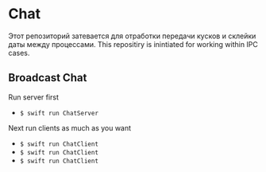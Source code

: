 # Chat

Этот репозиторий затевается для отработки передачи кусков и склейки даты между процессами.
This repositiry is inintiated for working within IPC cases.

## Broadcast Chat

Run server first
- `$ swift run ChatServer`  
  
Next run clients as much as you want
- `$ swift run ChatClient`
- `$ swift run ChatClient`
- `$ swift run ChatClient`

